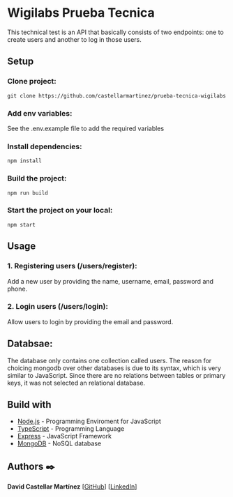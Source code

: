 
# Wigilabs Prueba Tecnica

This technical test is an API that basically consists of two endpoints: one to create users and another to log in those users.

## Setup

### Clone project:

```
git clone https://github.com/castellarmartinez/prueba-tecnica-wigilabs
```

### Add env variables:

See the .env.example file to add the required variables

### Install dependencies:

```
npm install
```

### Build the project:

```
npm run build
```

### Start the project on your local:
```
npm start
```

## Usage

### 1. Registering users (/users/register):

Add a new user by providing the name, username, email, password and phone.


### 2. Login users (/users/login):

Allow users to login by providing the email and password.


## Databsae:

The database only contains one collection called users. The reason for choicing mongodb over other databases is due to its syntax, which is very similar to JavaScript. Since there are no relations between tables or primary keys, it was not selected an relational database.

## Build with

- [Node.js](https://nodejs.org/es/docs/) - Programming Enviroment for JavaScript
- [TypeScript](https://www.typescriptlang.org/) - Programming Language
- [Express](https://expressjs.com/) - JavaScript Framework
- [MongoDB](https://www.mongodb.com/) - NoSQL database


## Authors ✒️

**David Castellar Martínez** [[GitHub](https://github.com/castellarmartinez/)]
[[LinkedIn](https://www.linkedin.com/in/castellarmartinez/)]
